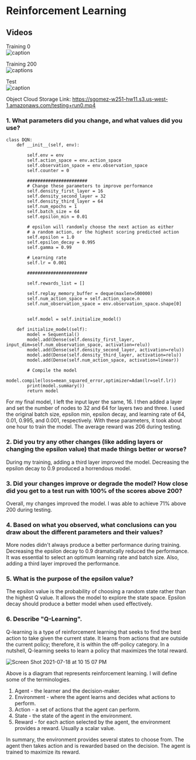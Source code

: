 # Reinforcement Learning

## Videos  

Training 0  
![caption](https://j.gifs.com/Dq1Kyx.gif)

Training 200  
![captions](https://j.gifs.com/Pj7qOw.gif)

Test  
![caption](https://j.gifs.com/VvAzXM.gif)

Object Cloud Storage Link: https://sgomez-w251-hw11.s3.us-west-1.amazonaws.com/testing+run0.mp4 

### 1.  What parameters did you change, and what values did you use?

```
class DQN:
    def __init__(self, env):

        self.env = env
        self.action_space = env.action_space
        self.observation_space = env.observation_space
        self.counter = 0

        #######################
        # Change these parameters to improve performance
        self.density_first_layer = 16
        self.density_second_layer = 32
        self.density_third_layer = 64
        self.num_epochs = 1
        self.batch_size = 64
        self.epsilon_min = 0.01

        # epsilon will randomly choose the next action as either
        # a random action, or the highest scoring predicted action
        self.epsilon = 1.0
        self.epsilon_decay = 0.995
        self.gamma = 0.99

        # Learning rate
        self.lr = 0.001

        #######################

        self.rewards_list = []

        self.replay_memory_buffer = deque(maxlen=500000)
        self.num_action_space = self.action_space.n
        self.num_observation_space = env.observation_space.shape[0]


        self.model = self.initialize_model()

    def initialize_model(self):
        model = Sequential()
        model.add(Dense(self.density_first_layer, input_dim=self.num_observation_space, activation=relu))
        model.add(Dense(self.density_second_layer, activation=relu))
        model.add(Dense(self.density_third_layer, activation=relu))
        model.add(Dense(self.num_action_space, activation=linear))

        # Compile the model
        model.compile(loss=mean_squared_error,optimizer=Adam(lr=self.lr))
        print(model.summary())
        return model
```

For my final model, I left the input layer the same, 16.  I then added a layer and set the number of nodes to 32 and 64 for layers two and three.  I used the original batch size, epsilon min, epsilon decay, and learning rate of 64, 0.01, 0.995, and 0.001, respectively. With these parameters, it took about one hour to train the model.  The average reward was 206 during testing.  

### 2.  Did you try any other changes (like adding layers or changing the epsilon value) that made things better or worse?  
During my training, adding a third layer improved the model.  Decreasing the epsilon decay to 0.9 produced a horrendous model.  


### 3.  Did your changes improve or degrade the model? How close did you get to a test run with 100% of the scores above 200?  
Overall, my changes improved the model.  I was able to achieve 71% above 200 during testing.  

### 4.  Based on what you observed, what conclusions can you draw about the different parameters and their values?  

More nodes didn't always produce a better performance during training.  Decreasing the epsilon decay to 0.9 dramatically reduced the performance.  It was essential to select an optimum learning rate and batch size.  Also, adding a third layer improved the performance.  

### 5.  What is the purpose of the epsilon value?  
The epsilon value is the probability of choosing a random state rather than the highest Q value.  It allows the model to explore the state space.  Epsilon decay should produce a better model when used effectively.   

### 6.  Describe "Q-Learning".  
Q-learning is a type of reinforcement learning that seeks to find the best action to take given the current state.  It learns from actions that are outside the current policy; therefore, it is within the off-policy category. In a nutshell, Q-learning seeks to learn a policy that maximizes the total reward.   

![Screen Shot 2021-07-18 at 10 15 07 PM](https://user-images.githubusercontent.com/85311683/126106509-f62e3c55-0652-41fd-9f91-ad8a4f82e753.png)

Above is a diagram that represents reinforcement learning.  I will define some of the terminologies.  
1.  Agent - the learner and the decision-maker.
2.  Environment - where the agent learns and decides what actions to perform.
3.  Action - a set of actions that the agent can perform.
4.  State - the state of the agent in the environment.
5.  Reward - for each action selected by the agent, the environment provides a reward.  Usually a scalar value. 

In summary, the environment provides several states to choose from.  The agent then takes action and is rewarded based on the decision.  The agent is trained to maximize its reward.


